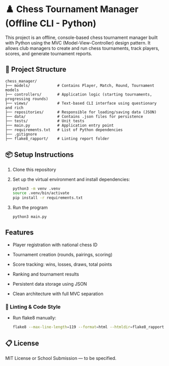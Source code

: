 # ♟️ Chess Tournament Manager (Offline CLI - Python)

This project is an offline, console-based chess tournament manager built with Python using the MVC (Model-View-Controller) design pattern. It allows club managers to create and run chess tournaments, track players, scores, and generate tournament reports.

## 📁 Project Structure

```text
chess_manager/
├── models/            # Contains Player, Match, Round, Tournament models
├── controllers/       # Application logic (starting tournaments, progressing rounds)
├── views/             # Text-based CLI interface using questionary and rich
├── repositories/      # Responsible for loading/saving data (JSON)
├── data/              # Contains .json files for persistence
├── tests/             # Unit tests
├── main.py            # Application entry point
├── requirements.txt   # List of Python dependencies
├── .gitignore
├── flake8_rapport/    # Linting report folder
```

## 📦 Setup Instructions

1. Clone this repository
2. Set up the virtual environment and install dependencies:

    ```bash
    python3 -m venv .venv
    source .venv/bin/activate
    pip install -r requirements.txt
    ```
3. Run the program
    ```bash
    python3 main.py
    ```

## Features 
+ Player registration with national chess ID

+ Tournament creation (rounds, pairings, scoring)

+ Score tracking: wins, losses, draws, total points

+ Ranking and tournament results

+ Persistent data storage using JSON

+ Clean architecture with full MVC separation

### 🧪 Linting & Code Style
- Run flake8 manually:

    ```bash
    flake8 --max-line-length=119 --format=html --htmldir=flake8_rapport
    ```

## 📋 License
MIT License or School Submission — to be specified.